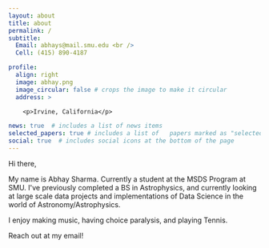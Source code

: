 ```yaml
---
layout: about
title: about
permalink: /
subtitle: 
  Email: abhays@mail.smu.edu <br />
  Cell: (415) 890-4187‬

profile:
  align: right
  image: abhay.png
  image_circular: false # crops the image to make it circular
  address: >

    <p>Irvine, California</p>

news: true  # includes a list of news items
selected_papers: true # includes a list of   papers marked as "selected={true}"
social: true  # includes social icons at the bottom of the page
---
```


Hi there,

My name is Abhay Sharma. Currently a student at the MSDS Program at SMU. I've previously completed a BS in Astrophysics, and currently looking at large scale data projects and implementations of Data Science in the world of Astronomy/Astrophysics. 

I enjoy making music, having choice paralysis, and playing Tennis. 

Reach out at my email!
